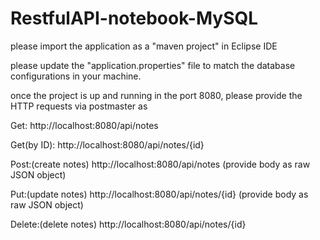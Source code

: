 # RestfulAPI-notebook-MySQL
please import the application as a "maven project" in Eclipse IDE

please update the "application.properties" file to match the database configurations in your machine.

once the project is up and running in the port 8080, please provide the HTTP requests via postmaster as

Get:
http://localhost:8080/api/notes

Get(by ID):
http://localhost:8080/api/notes/{id}

Post:(create notes)
http://localhost:8080/api/notes
(provide body as raw JSON object)

Put:(update notes)
http://localhost:8080/api/notes/{id}
(provide body as raw JSON object)

Delete:(delete notes)
http://localhost:8080/api/notes/{id}
